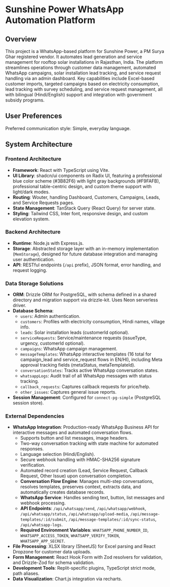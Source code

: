 # Sunshine Power WhatsApp Automation Platform

## Overview

This project is a WhatsApp-based platform for Sunshine Power, a PM Surya Ghar registered vendor. It automates lead generation and service management for rooftop solar installations in Rajasthan, India. The platform streamlines operations through customer data management, automated WhatsApp campaigns, solar installation lead tracking, and service request handling via an admin dashboard. Key capabilities include Excel-based customer imports, targeted campaigns based on electricity consumption, lead tracking with survey scheduling, and service request management, all with bilingual (Hindi/English) support and integration with government subsidy programs.

## User Preferences

Preferred communication style: Simple, everyday language.

## System Architecture

### Frontend Architecture
- **Framework**: React with TypeScript using Vite.
- **UI Library**: shadcn/ui components on Radix UI, featuring a professional blue color scheme (#3B82F6) with light gray backgrounds (#F9FAFB), professional table-centric design, and custom theme support with light/dark modes.
- **Routing**: Wouter, handling Dashboard, Customers, Campaigns, Leads, and Service Requests pages.
- **State Management**: TanStack Query (React Query) for server state.
- **Styling**: Tailwind CSS, Inter font, responsive design, and custom elevation system.

### Backend Architecture
- **Runtime**: Node.js with Express.js.
- **Storage**: Abstracted storage layer with an in-memory implementation (`MemStorage`), designed for future database integration and managing user authentication.
- **API**: RESTful endpoints (`/api` prefix), JSON format, error handling, and request logging.

### Data Storage Solutions
- **ORM**: Drizzle ORM for PostgreSQL, with schema defined in a shared directory and migration support via drizzle-kit. Uses Neon serverless driver.
- **Database Schema**:
    - `users`: Admin authentication.
    - `customers`: Profiles with electricity consumption, Hindi names, village info.
    - `leads`: Solar installation leads (customerId optional).
    - `serviceRequests`: Service/maintenance requests (issueType, urgency, customerId optional).
    - `campaigns`: WhatsApp campaign management.
    - `messageTemplates`: WhatsApp interactive templates (16 total for campaign_lead and service_request flows in EN/HI), including Meta approval tracking fields (metaStatus, metaTemplateId).
    - `conversationStates`: Tracks active WhatsApp conversation states.
    - `whatsappLogs`: Audit trail of all WhatsApp messages with status tracking.
    - `callback_requests`: Captures callback requests for price/help.
    - `other_issues`: Captures general issue reports.
- **Session Management**: Configured for `connect-pg-simple` (PostgreSQL session store).

### External Dependencies

- **WhatsApp Integration**: Production-ready WhatsApp Business API for interactive messages and automated conversation flows.
    - Supports button and list messages, image headers.
    - Two-way conversation tracking with state machine for automated responses.
    - Language selection (Hindi/English).
    - Secure webhook handling with HMAC-SHA256 signature verification.
    - Automated record creation (Lead, Service Request, Callback Request, Other Issue) upon conversation completion.
    - **Conversation Flow Engine**: Manages multi-step conversations, resolves templates, preserves context, extracts data, and automatically creates database records.
    - **WhatsApp Service**: Handles sending text, button, list messages and webhook processing.
    - **API Endpoints**: `/api/whatsapp/send`, `/api/whatsapp/webhook`, `/api/whatsapp/status`, `/api/whatsapp/upload-media`, `/api/message-templates/:id/submit`, `/api/message-templates/:id/sync-status`, `/api/whatsapp-logs`.
    - **Required Environment Variables**: `WHATSAPP_PHONE_NUMBER_ID`, `WHATSAPP_ACCESS_TOKEN`, `WHATSAPP_VERIFY_TOKEN`, `WHATSAPP_APP_SECRET`.
- **File Processing**: XLSX library (SheetJS) for Excel parsing and React Dropzone for customer data uploads.
- **Form Management**: React Hook Form with Zod resolvers for validation, and Drizzle-Zod for schema validation.
- **Development Tools**: Replit-specific plugins, TypeScript strict mode, path aliases.
- **Data Visualization**: Chart.js integration via recharts.